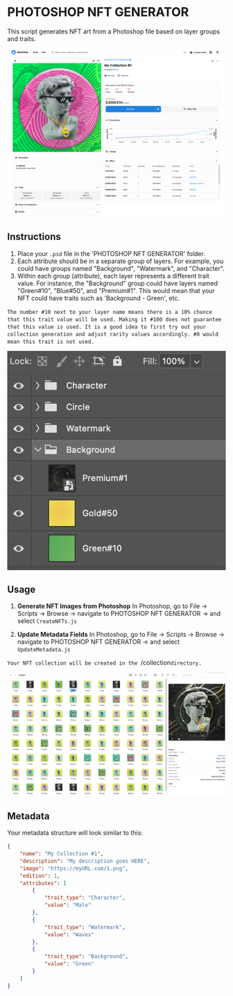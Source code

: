 # PHOTOSHOP NFT GENERATOR

This script generates NFT art from a Photoshop file based on layer groups and traits.

![Screenshot](screenshots/opensea.png)

## Instructions

1. Place your `.psd` file in the 'PHOTOSHOP NFT GENERATOR' folder. 
2. Each attribute should be in a separate group of layers. 
For example, you could have groups named "Background", "Watermark", and "Character". 
3. Within each group (attribute), each layer represents a different trait value. For instance, the "Background" group could have layers named "Green#10", "Blue#50", and "Premium#1". This would mean that your NFT could have traits such as 'Background - Green', etc.



`The number #10 next to your layer name means there is a 10% chance that this trait value will be used. Making it #100 does not guarantee that this value is used. It is a good idea to first try out your collection generation and adjust rarity values accordingly. #0 would mean this trait is not used.`

![Screenshot](screenshots/layers.png)

## Usage

1. **Generate NFT Images from Photoshop**
   In Photoshop, go to File -> Scripts -> Browse -> navigate to PHOTOSHOP NFT GENERATOR -> and select `CreateNFTs.js`

2. **Update Metadata Fields**
   In Photoshop, go to File -> Scripts -> Browse -> navigate to PHOTOSHOP NFT GENERATOR -> and select `UpdateMetadata.js`

`Your NFT collection will be created in the `/collection` directory. `

 
 ![Screenshot](screenshots/collection.png)

## Metadata

Your metadata structure will look similar to this:

```json
{
    "name": "My Collection #1",
    "description": "My description goes HERE",
    "image": "https://myURL.com/1.png",
    "edition": 1,
    "attributes": [
        {
            "trait_type": "Character",
            "value": "Male"
        },
        {
            "trait_type": "Watermark",
            "value": "Waves"
        },
        {
            "trait_type": "Background",
            "value": "Green"
        }
    ]
}
  

